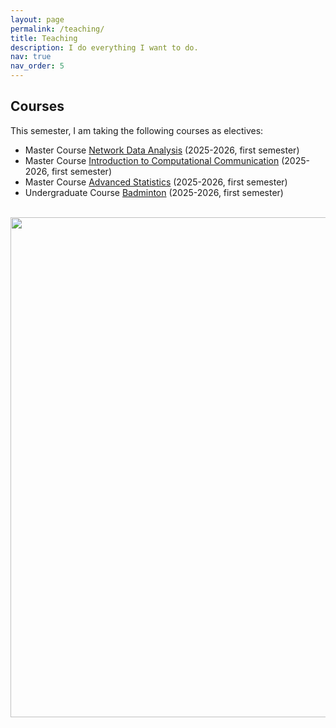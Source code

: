 ```yaml
---
layout: page
permalink: /teaching/
title: Teaching
description: I do everything I want to do. 
nav: true
nav_order: 5
---
```


## Courses

This semester, I am taking the following courses as electives:

- Master Course [Network Data Analysis](https://lms.nju.edu.cn/course/325/content#/) (2025-2026, first semester)
- Master Course [Introduction to Computational Communication](https://github.com/chengjun/mybook/discussions) (2025-2026, first semester)
- Master Course [Advanced Statistics](https://lms.nju.edu.cn/course/1878/content#/) (2025-2026, first semester)
- Undergraduate Course [Badminton](https://lms.nju.edu.cn/course/1166/content#/) (2025-2026, first semester)




<br>
<a href="https://github.com/SocratesClub/SocratesClub.github.io/edit/master/_pages/teaching.md">
  <img src="https://user-images.githubusercontent.com/543384/192227995-fdb3a693-2f68-4dc4-b9bd-06053066322f.png" width = "800" align="middle" />
</a>
<br>


